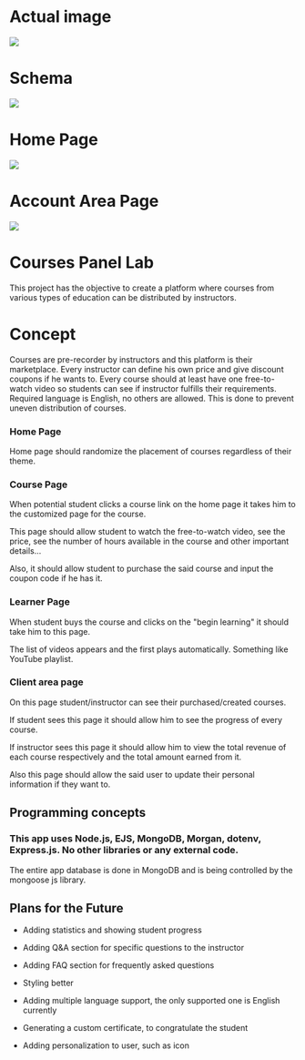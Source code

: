 # Actual image

<img src="https://i.imgur.com/eDQLN7J.png">

# Schema

<img src="https://i.imgur.com/zUy8o65.png">

# Home Page

<img src="https://i.imgur.com/JMDveN8.png">

# Account Area Page

<img src="https://i.imgur.com/6ZyZnjN.png">

# Courses Panel Lab

This project has the objective to create a platform where courses from various types of education can be distributed by instructors.

# Concept

Courses are pre-recorder by instructors and this platform is their marketplace. Every instructor can define his own price and give discount coupons if he wants to.
Every course should at least have one free-to-watch video so students can see if instructor fulfills their requirements.
Required language is English, no others are allowed. This is done to prevent uneven distribution of courses.

### Home Page

Home page should randomize the placement of courses regardless of their theme.

### Course Page

When potential student clicks a course link on the home page it takes him to the customized page for the course.

This page should allow student to watch the free-to-watch video, see the price, see the number of hours available in the course and other important details...

Also, it should allow student to purchase the said course and input the coupon code if he has it.

### Learner Page

When student buys the course and clicks on the "begin learning" it should take him to this page.

The list of videos appears and the first plays automatically. Something like YouTube playlist.

### Client area page

On this page student/instructor can see their purchased/created courses.

If student sees this page it should allow him to see the progress of every course.

If instructor sees this page it should allow him to view the total revenue of each course respectively and the total amount earned from it.

Also this page should allow the said user to update their personal information if they want to.

## Programming concepts

### This app uses Node.js, EJS, MongoDB, Morgan, dotenv, Express.js. No other libraries or any external code.

The entire app database is done in MongoDB and is being controlled by the mongoose js library.

## Plans for the Future


* Adding statistics and showing student progress

* Adding Q&A section for specific questions to the instructor

* Adding FAQ section for frequently asked questions

* Styling better

* Adding multiple language support, the only supported one is English currently

* Generating a custom certificate, to congratulate the student

* Adding personalization to user, such as icon